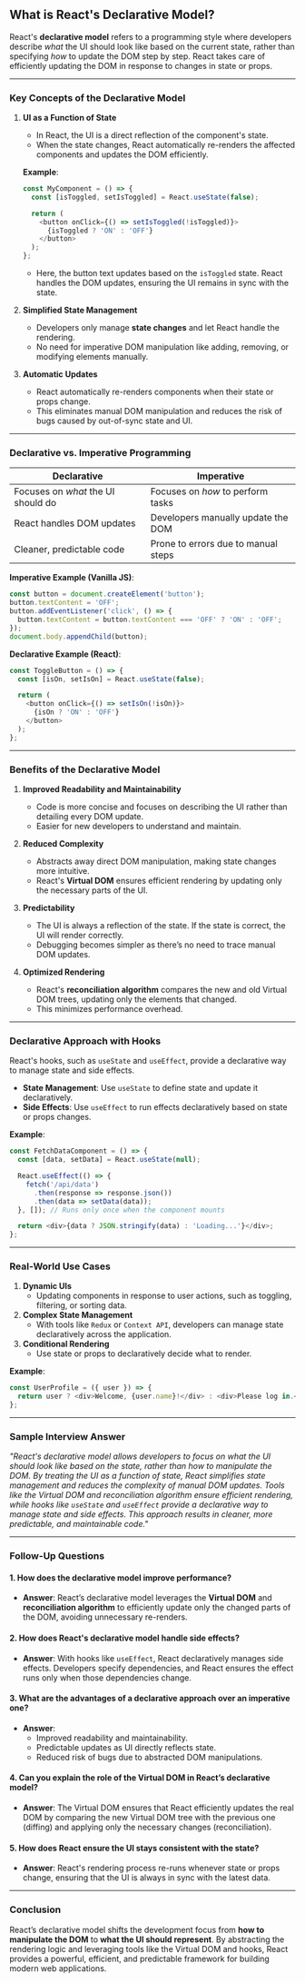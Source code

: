 
## **What is React's Declarative Model?**

React's **declarative model** refers to a programming style where developers describe *what* the UI should look like based on the current state, rather than specifying *how* to update the DOM step by step. React takes care of efficiently updating the DOM in response to changes in state or props.

---

### **Key Concepts of the Declarative Model**

1. **UI as a Function of State**
    - In React, the UI is a direct reflection of the component's state.
    - When the state changes, React automatically re-renders the affected components and updates the DOM efficiently.

    **Example**:
    ```javascript
    const MyComponent = () => {
      const [isToggled, setIsToggled] = React.useState(false);

      return (
        <button onClick={() => setIsToggled(!isToggled)}>
          {isToggled ? 'ON' : 'OFF'}
        </button>
      );
    };
    ```
    - Here, the button text updates based on the `isToggled` state. React handles the DOM updates, ensuring the UI remains in sync with the state.

2. **Simplified State Management**
    - Developers only manage **state changes** and let React handle the rendering.
    - No need for imperative DOM manipulation like adding, removing, or modifying elements manually.

3. **Automatic Updates**
    - React automatically re-renders components when their state or props change.
    - This eliminates manual DOM manipulation and reduces the risk of bugs caused by out-of-sync state and UI.

---

### **Declarative vs. Imperative Programming**

| **Declarative**                     | **Imperative**                      |
|-------------------------------------|-------------------------------------|
| Focuses on *what* the UI should do  | Focuses on *how* to perform tasks   |
| React handles DOM updates           | Developers manually update the DOM  |
| Cleaner, predictable code           | Prone to errors due to manual steps |

**Imperative Example (Vanilla JS)**:
```javascript
const button = document.createElement('button');
button.textContent = 'OFF';
button.addEventListener('click', () => {
  button.textContent = button.textContent === 'OFF' ? 'ON' : 'OFF';
});
document.body.appendChild(button);
```

**Declarative Example (React)**:
```javascript
const ToggleButton = () => {
  const [isOn, setIsOn] = React.useState(false);

  return (
    <button onClick={() => setIsOn(!isOn)}>
      {isOn ? 'ON' : 'OFF'}
    </button>
  );
};
```

---

### **Benefits of the Declarative Model**

1. **Improved Readability and Maintainability**
    - Code is more concise and focuses on describing the UI rather than detailing every DOM update.
    - Easier for new developers to understand and maintain.

2. **Reduced Complexity**
    - Abstracts away direct DOM manipulation, making state changes more intuitive.
    - React's **Virtual DOM** ensures efficient rendering by updating only the necessary parts of the UI.

3. **Predictability**
    - The UI is always a reflection of the state. If the state is correct, the UI will render correctly.
    - Debugging becomes simpler as there’s no need to trace manual DOM updates.

4. **Optimized Rendering**
    - React's **reconciliation algorithm** compares the new and old Virtual DOM trees, updating only the elements that changed.
    - This minimizes performance overhead.

---

### **Declarative Approach with Hooks**

React's hooks, such as `useState` and `useEffect`, provide a declarative way to manage state and side effects.

- **State Management**: Use `useState` to define state and update it declaratively.
- **Side Effects**: Use `useEffect` to run effects declaratively based on state or props changes.

**Example**:
```javascript
const FetchDataComponent = () => {
  const [data, setData] = React.useState(null);

  React.useEffect(() => {
    fetch('/api/data')
      .then(response => response.json())
      .then(data => setData(data));
  }, []); // Runs only once when the component mounts

  return <div>{data ? JSON.stringify(data) : 'Loading...'}</div>;
};
```

---

### **Real-World Use Cases**

1. **Dynamic UIs**
    - Updating components in response to user actions, such as toggling, filtering, or sorting data.
2. **Complex State Management**
    - With tools like `Redux` or `Context API`, developers can manage state declaratively across the application.
3. **Conditional Rendering**
    - Use state or props to declaratively decide what to render.

**Example**:
```javascript
const UserProfile = ({ user }) => {
  return user ? <div>Welcome, {user.name}!</div> : <div>Please log in.</div>;
};
```

---

### **Sample Interview Answer**

*"React's declarative model allows developers to focus on *what* the UI should look like based on the state, rather than *how* to manipulate the DOM. By treating the UI as a function of state, React simplifies state management and reduces the complexity of manual DOM updates. Tools like the Virtual DOM and reconciliation algorithm ensure efficient rendering, while hooks like `useState` and `useEffect` provide a declarative way to manage state and side effects. This approach results in cleaner, more predictable, and maintainable code."*

---

### **Follow-Up Questions**

#### **1. How does the declarative model improve performance?**
- **Answer**: React’s declarative model leverages the **Virtual DOM** and **reconciliation algorithm** to efficiently update only the changed parts of the DOM, avoiding unnecessary re-renders.

#### **2. How does React's declarative model handle side effects?**
- **Answer**: With hooks like `useEffect`, React declaratively manages side effects. Developers specify dependencies, and React ensures the effect runs only when those dependencies change.

#### **3. What are the advantages of a declarative approach over an imperative one?**
- **Answer**:
  - Improved readability and maintainability.
  - Predictable updates as UI directly reflects state.
  - Reduced risk of bugs due to abstracted DOM manipulations.

#### **4. Can you explain the role of the Virtual DOM in React’s declarative model?**
- **Answer**: The Virtual DOM ensures that React efficiently updates the real DOM by comparing the new Virtual DOM tree with the previous one (diffing) and applying only the necessary changes (reconciliation).

#### **5. How does React ensure the UI stays consistent with the state?**
- **Answer**: React's rendering process re-runs whenever state or props change, ensuring that the UI is always in sync with the latest data.

---

### **Conclusion**

React’s declarative model shifts the development focus from **how to manipulate the DOM** to **what the UI should represent**. By abstracting the rendering logic and leveraging tools like the Virtual DOM and hooks, React provides a powerful, efficient, and predictable framework for building modern web applications.
```